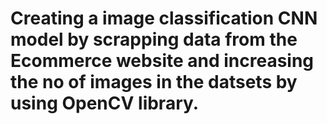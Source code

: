 # Creating a image classification CNN model by scrapping data from the Ecommerce website and increasing the no of images in the datsets by using OpenCV library.
